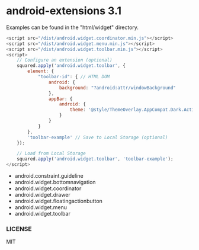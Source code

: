 # android-extensions 3.1

Examples can be found in the "html/widget" directory.

```javascript
<script src="/dist/android.widget.coordinator.min.js"></script>
<script src="/dist/android.widget.menu.min.js"></script>
<script src="/dist/android.widget.toolbar.min.js"></script>
<script>
    // Configure an extension (optional)
    squared.apply('android.widget.toolbar', {
        element: {
            "toolbar-id": { // HTML DOM
                android: {
                    background: "?android:attr/windowBackground"
                },
                appBar: {
                    android: {
                        theme: '@style/ThemeOverlay.AppCompat.Dark.ActionBar'
                    }
                }
            }
        },
        'toolbar-example' // Save to Local Storage (optional)
    });

    // Load from Local Storage
    squared.apply('android.widget.toolbar', 'toolbar-example');
</script>
```

* android.constraint.guideline
* android.widget.bottomnavigation
* android.widget.coordinator
* android.widget.drawer
* android.widget.floatingactionbutton
* android.widget.menu
* android.widget.toolbar

### LICENSE

MIT